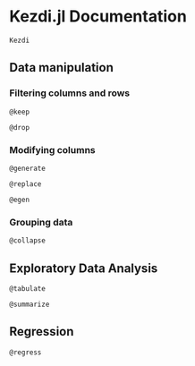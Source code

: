 # Kezdi.jl Documentation

```@docs
Kezdi
```

## Data manipulation

### Filtering columns and rows
```@docs
@keep
```

```@docs
@drop
```

### Modifying columns
```@docs
@generate
```

```@docs
@replace
```

```@docs
@egen
```

### Grouping data
```@docs
@collapse
```

## Exploratory Data Analysis

```@docs
@tabulate
```

```@docs
@summarize
```

## Regression
```@docs
@regress
```